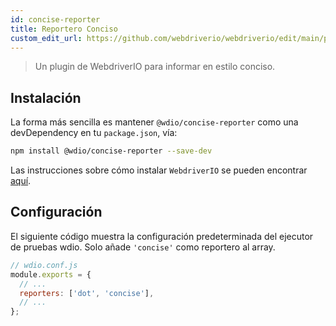 ```yaml
---
id: concise-reporter
title: Reportero Conciso
custom_edit_url: https://github.com/webdriverio/webdriverio/edit/main/packages/wdio-concise-reporter/README.md
---
```



> Un plugin de WebdriverIO para informar en estilo conciso.

## Instalación

La forma más sencilla es mantener `@wdio/concise-reporter` como una devDependency en tu `package.json`, vía:

```sh
npm install @wdio/concise-reporter --save-dev
```

Las instrucciones sobre cómo instalar `WebdriverIO` se pueden encontrar [aquí](https://webdriver.io/docs/gettingstarted).

## Configuración

El siguiente código muestra la configuración predeterminada del ejecutor de pruebas wdio. Solo añade `'concise'` como reportero
al array.

```js
// wdio.conf.js
module.exports = {
  // ...
  reporters: ['dot', 'concise'],
  // ...
};
```